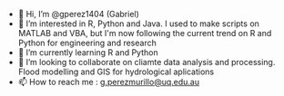 - 👋 Hi, I’m @gperez1404 (Gabriel)
- 👀 I’m interested in R, Python and Java. I used to make scripts on MATLAB  and VBA, but I'm now following the current trend on R and Python for engineering and research 
- 🌱 I’m currently learning R and Python
- 💞️ I’m looking to collaborate on cliamte data analysis and processing. Flood modelling and GIS for hydrological aplications
- 📫 How to reach me : g.perezmurillo@uq.edu.au

<!---
gperez1404/gperez1404 is a ✨ special ✨ repository because its `README.md` (this file) appears on your GitHub profile.
You can click the Preview link to take a look at your changes.
--->
